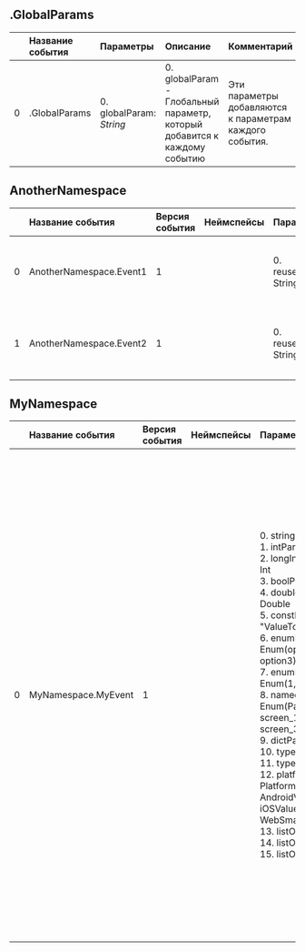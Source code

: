## .GlobalParams

|| Название события | Параметры | Описание | Комментарий |                    
|---:|:---|:---|:---|:---|
|0|.GlobalParams|0. globalParam: <em>String</em><br>|0. globalParam - Глобальный параметр, который добавится к каждому событию<br>|Эти параметры добавляются к параметрам каждого события.|


## AnotherNamespace
| | Название события | Версия события | Неймспейсы | Параметры | Описание | Комментарий | Android | iOS | WebSmartTV |
|---:|:---|:---|:---|:---|:---|:---|:---|:---|:---|
|0|AnotherNamespace.Event1|1||0. reusedParam: String<br>|0. reusedParam - Параметр, который переиспользуется в нескольких событиях<br>|Первое событие с переиспользуемым параметром|В разработке https://your-tracker.com|В разработке https://your-tracker.com|В разработке https://your-tracker.com|
|1|AnotherNamespace.Event2|1||0. reusedParam: String<br>|0. reusedParam - Параметр, который переиспользуется в нескольких событиях<br>|Второе событие с переиспользуемым параметром|В разработке https://your-tracker.com|В разработке https://your-tracker.com|В разработке https://your-tracker.com|

## MyNamespace
| | Название события | Версия события | Неймспейсы | Параметры | Описание | Комментарий | Android | iOS | WebSmartTV |
|---:|:---|:---|:---|:---|:---|:---|:---|:---|:---|
|0|MyNamespace.MyEvent|1||0. stringParam: String<br>1. intParam: Int<br>2. longIntParam: Long Int<br>3. boolParam: Bool<br>4. doubleParam: Double<br>5. constParam: "ValueToLog"<br>6. enumParam: Enum(option1, option2, option3)<br>7. enumParamInt: Enum(1, 2, 3)<br>8. namedEnumParam: Enum(Pages: screen_1, screen_2, screen_3)<br>9. dictParam: Dict<br>10. typedDictParam: <br>11. typedListParam: <br>12. platformConst: PlatformConst(Android: AndroidValue,iOS: iOSValue,WebSmartTV: WebSmartTVValue,)<br>13. listOfInt: List<br>14. listOfDouble: List<br>15. listOfString: List<br>|0. stringParam - Параметр типа String<br>1. intParam - Параметр типа Int<br>2. longIntParam - Параметр типа Long Int<br>3. boolParam - Параметр типа Bool<br>4. doubleParam - Параметр типа Double<br>5. constParam - Параметр типа Const. Не участвует в сигнатуре функции, но логируется в при отправке в трекер<br>6. enumParam - Параметр типа Enum. При логировании можновыбрать только один вариант. В коде имееттип MyNamespaceMyEventEnumparam<br>7. enumParamInt - Параметр типа Enum Int. При логировании можновыбрать только один вариант. В коде имееттип MyNamespaceMyEventEnumparam<br>8. namedEnumParam - Параметр типа Enum. В коде имеет тип Pages.Если какой-то enum используется больше одного раза,то лучше давать ему явное имя, разботчики смогутобращаться к нему однообразно<br>9. dictParam - параметр типа Dict.<br>10. typedDictParam - типизированный Dict.<br>11. typedListParam - типизированный List.<br>12. platformConst - Платформозависимая константа<br>13. listOfInt - Список целочисленных параметров<br>14. listOfDouble - Список флотовых параметров<br>15. listOfString - Cписок строк<br>|События со всеми возможными типами параметров|3.14 https://your-tracker.com|4.13 https://your-tracker.com|В разработке https://your-tracker.com|

